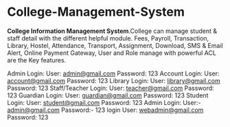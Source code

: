 # College-Management-System
**College Information Management System**.College can manage student & staff detail with the different helpful module.
Fees, Payroll, Transaction, Library, Hostel, Attendance, Transport, Assignment, Download, SMS & Email Alert, Online Payment Gateway, User and Role manage with powerful ACL are the Key features. 

Admin Login:
User: admin@gmail.com 
Password: 123
Account Login:
User: account@gmail.com 
Password: 123
Library Login:
User: library@gmail.com 
Password: 123
Staff/Teacher Login:
User: teacher@gmail.com 
Password: 123
Guardian Login:
User: guardian@gmail.com 
Password: 123
Student Login:
User: student@gmail.com 
Password: 123
Admin Login:
User:- admin@gmail.com
Password:- 123
login 
User: webadmin@gmail.com 
Password: 123

